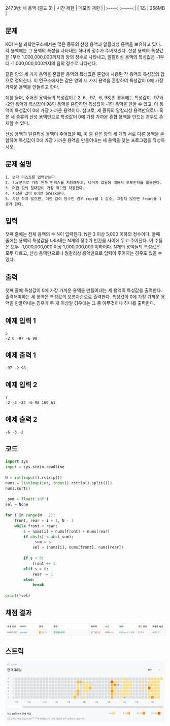 2473번: 세 용액 (골드 3)
| 시간 제한 | 메모리 제한 |
|:-----:|:------:|
|  1초   | 256MB  |

## 문제
KOI 부설 과학연구소에서는 많은 종류의 산성 용액과 알칼리성 용액을 보유하고 있다. 각 용액에는 그 용액의 특성을 나타내는 하나의 정수가 주어져있다.  산성 용액의 특성값은 1부터 1,000,000,000까지의 양의 정수로 나타내고, 알칼리성 용액의 특성값은 -1부터 -1,000,000,000까지의 음의 정수로 나타낸다.

같은 양의 세 가지 용액을 혼합한 용액의 특성값은 혼합에 사용된 각 용액의 특성값의 합으로 정의한다. 이 연구소에서는 같은 양의 세 가지 용액을 혼합하여 특성값이 0에 가장 가까운 용액을 만들려고 한다. 

예를 들어, 주어진 용액들의 특성값이 [-2, 6, -97, -6, 98]인 경우에는 특성값이 -97와 -2인 용액과 특성값이 98인 용액을 혼합하면 특성값이 -1인 용액을 만들 수 있고, 이 용액이 특성값이 0에 가장 가까운 용액이다. 참고로, 세 종류의 알칼리성 용액만으로나 혹은 세 종류의 산성 용액만으로 특성값이 0에 가장 가까운 혼합 용액을 만드는 경우도 존재할 수 있다.

산성 용액과 알칼리성 용액이 주어졌을 때, 이 중 같은 양의 세 개의 서로 다른 용액을 혼합하여 특성값이 0에 가장 가까운 용액을 만들어내는 세 용액을 찾는 프로그램을 작성하시오.

## 문제 설명
```text
1. 숫자 리스트를 입력받는다.
2. for문으로 가장 왼쪽 인덱스를 지정해두고, 나머지 값들에 대해서 투포인터를 활용한다.
3. 더한 값의 절대값이 가장 작으면 저장한다.
4. 저장한 값이 0이면 break한다.
5. 가장 작지 않으면, 더한 값이 양수인 경우 rear를 1 감소, 그렇지 않으면 front를 1 증가 한다. 
```

## 입력
첫째 줄에는 전체 용액의 수 N이 입력된다. N은 3 이상 5,000 이하의 정수이다. 둘째 줄에는 용액의 특성값을 나타내는 N개의 정수가 빈칸을 사이에 두고 주어진다. 이 수들은 모두 -1,000,000,000 이상 1,000,000,000 이하이다. N개의 용액들의 특성값은 모두 다르고, 산성 용액만으로나 알칼리성 용액만으로 입력이 주어지는 경우도 있을 수 있다.

## 출력
첫째 줄에 특성값이 0에 가장 가까운 용액을 만들어내는 세 용액의 특성값을 출력한다. 출력해야하는 세 용액은 특성값의 오름차순으로 출력한다. 특성값이 0에 가장 가까운 용액을 만들어내는 경우가 두 개 이상일 경우에는 그 중 아무것이나 하나를 출력한다.



## 예제 입력 1 
```text
5
-2 6 -97 -6 98
```
## 예제 출력 1 
```text
-97 -2 98
```

## 예제 입력 2
```text
7
-2 -3 -24 -6 98 100 61
```

## 예제 출력 2
```text
-6 -3 -2
```


## 코드
```python
import sys
input = sys.stdin.readline

N = int(input().rstrip())
nums = list(map(int, input().rstrip().split()))
nums.sort()

_sum = float('inf')
sel = None

for i in range(N - 2):
    front, rear = i + 1, N - 1
    while front < rear:
        s = nums[i] + nums[front] + nums[rear]
        if abs(s) < abs(_sum):
            _sum = s
            sel = (nums[i], nums[front], nums[rear])

        if s < 0:
            front += 1
        elif s > 0:
            rear -= 1
        else:
            break

print(*sel)
```

## 채점 결과
![img.png](img.png)

## 스트릭
![img_1.png](img_1.png)